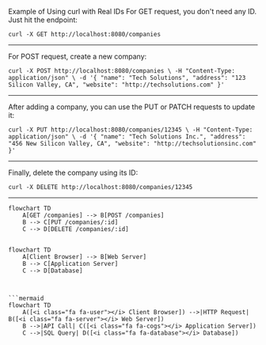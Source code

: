 Example of Using curl with Real IDs
For GET request, you don't need any ID. Just hit the endpoint:

`curl -X GET http://localhost:8080/companies`

------------

For POST request, create a new company:

`curl -X POST http://localhost:8080/companies \
    -H "Content-Type: application/json" \
    -d '{
        "name": "Tech Solutions",
        "address": "123 Silicon Valley, CA",
        "website": "http://techsolutions.com"
    }'`
	
------------

After adding a company, you can use the PUT or PATCH requests to update it:

`curl -X PUT http://localhost:8080/companies/12345 \
    -H "Content-Type: application/json" \
    -d '{
        "name": "Tech Solutions Inc.",
        "address": "456 New Silicon Valley, CA",
        "website": "http://techsolutionsinc.com"
    }'`
	
------------

Finally, delete the company using its ID:

`curl -X DELETE http://localhost:8080/companies/12345`

---

```mermaid
flowchart TD
    A[GET /companies] --> B[POST /companies]
    B --> C[PUT /companies/:id]
    C --> D[DELETE /companies/:id]


flowchart TD
    A[Client Browser] --> B[Web Server]
    B --> C[Application Server]
    C --> D[Database]



```mermaid
flowchart TD
    A([<i class="fa fa-user"></i> Client Browser]) -->|HTTP Request| B([<i class="fa fa-server"></i> Web Server])
    B -->|API Call| C([<i class="fa fa-cogs"></i> Application Server])
    C -->|SQL Query| D([<i class="fa fa-database"></i> Database])